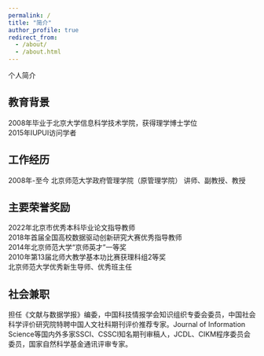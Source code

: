```yaml
---
permalink: /
title: "简介"
author_profile: true
redirect_from: 
  - /about/
  - /about.html
---
```


个人简介

教育背景
------
2008年毕业于北京大学信息科学技术学院，获得理学博士学位\
2015年IUPUI访问学者

工作经历
------
2008年-至今 北京师范大学政府管理学院（原管理学院） 讲师、副教授、教授

主要荣誉奖励
------
2022年北京市优秀本科毕业论文指导教师\
2018年首届全国高校数据驱动创新研究大赛优秀指导教师\
2014年北京师范大学“京师英才”一等奖\
2010年第13届北师大教学基本功比赛获理科组2等奖\
北京师范大学优秀新生导师、优秀班主任

社会兼职
------
担任《文献与数据学报》编委，中国科技情报学会知识组织专委会委员，中国社会科学评价研究院特聘中国人文社科期刊评价推荐专家。Journal of Information Science等国内外多家SSCI、CSSCI知名期刊审稿人，JCDL、CIKM程序委员会委员，国家自然科学基金通讯评审专家。

